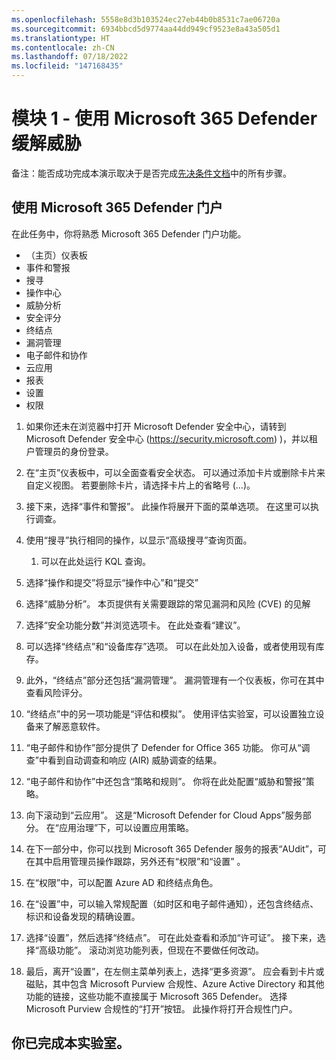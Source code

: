 ```yaml
---
ms.openlocfilehash: 5558e8d3b103524ec27eb44b0b8531c7ae06720a
ms.sourcegitcommit: 6934bbcd5d9774aa44dd949cf9523e8a43a505d1
ms.translationtype: HT
ms.contentlocale: zh-CN
ms.lasthandoff: 07/18/2022
ms.locfileid: "147168435"
---
```

# <a name="module-1---mitigate-threats-using-microsoft-365-defender"></a>模块 1 - 使用 Microsoft 365 Defender 缓解威胁

备注：能否成功完成本演示取决于是否完成[先决条件文档](00-prerequisites.md)中的所有步骤。 

## <a name="use-the-microsoft-365-defender-portal"></a>使用 Microsoft 365 Defender 门户

在此任务中，你将熟悉 Microsoft 365 Defender 门户功能。

- （主页）仪表板
- 事件和警报
- 搜寻
- 操作中心
- 威胁分析
- 安全评分
- 终结点
- 漏洞管理
- 电子邮件和协作
- 云应用
- 报表
- 设置
- 权限

1. 如果你还未在浏览器中打开 Microsoft Defender 安全中心，请转到 Microsoft Defender 安全中心 (https://security.microsoft.com) )，并以租户管理员的身份登录。

1. 在“主页”仪表板中，可以全面查看安全状态。 可以通过添加卡片或删除卡片来自定义视图。 若要删除卡片，请选择卡片上的省略号 (...)。
1. 接下来，选择“事件和警报”。 此操作将展开下面的菜单选项。 在这里可以执行调查。
1. 使用“搜寻”执行相同的操作，以显示“高级搜寻”查询页面。 
    1. 可以在此处运行 KQL 查询。
1. 选择“操作和提交”将显示“操作中心”和“提交”
1. 选择“威胁分析”。 本页提供有关需要跟踪的常见漏洞和风险 (CVE) 的见解
1. 选择“安全功能分数”并浏览选项卡。 在此处查看“建议”。
1. 可以选择“终结点”和“设备库存”选项。 可以在此处加入设备，或者使用现有库存。
1. 此外，“终结点”部分还包括“漏洞管理”。 漏洞管理有一个仪表板，你可在其中查看风险评分。
1. “终结点”中的另一项功能是“评估和模拟”。 使用评估实验室，可以设置独立设备来了解恶意软件。
1. “电子邮件和协作”部分提供了 Defender for Office 365 功能。 你可从“调查”中看到自动调查和响应 (AIR) 威胁调查的结果。
1. “电子邮件和协作”中还包含“策略和规则”。 你将在此处配置“威胁和警报”策略。
1. 向下滚动到“云应用”。 这是“Microsoft Defender for Cloud Apps”服务部分。 在“应用治理”下，可以设置应用策略。
1. 在下一部分中，你可以找到 Microsoft 365 Defender 服务的报表“AUdit”，可在其中启用管理员操作跟踪，另外还有“权限”和“设置”   。
1. 在“权限”中，可以配置 Azure AD 和终结点角色。
1. 在“设置”中，可以输入常规配置（如时区和电子邮件通知），还包含终结点、标识和设备发现的精确设置。
1. 选择“设置”，然后选择“终结点”。 可在此处查看和添加“许可证”。 接下来，选择“高级功能”。 滚动浏览功能列表，但现在不要做任何改动。
1. 最后，离开“设置”，在左侧主菜单列表上，选择“更多资源”。 应会看到卡片或磁贴，其中包含 Microsoft Purview 合规性、Azure Active Directory 和其他功能的链接，这些功能不直接属于 Microsoft 365 Defender。 选择 Microsoft Purview 合规性的“打开”按钮。 此操作将打开合规性门户。

## <a name="you-have-completed-the-lab"></a>你已完成本实验室。